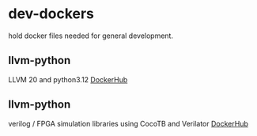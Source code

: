 # dev-dockers
hold docker files needed for general development.


## llvm-python
LLVM 20 and python3.12
[DockerHub](https://hub.docker.com/repository/docker/tomkarolyshyn/llvm-python/general)


## llvm-python
verilog / FPGA simulation libraries using CocoTB and Verilator
[DockerHub](https://hub.docker.com/repository/docker/tomkarolyshyn/fpga-sim/general)
